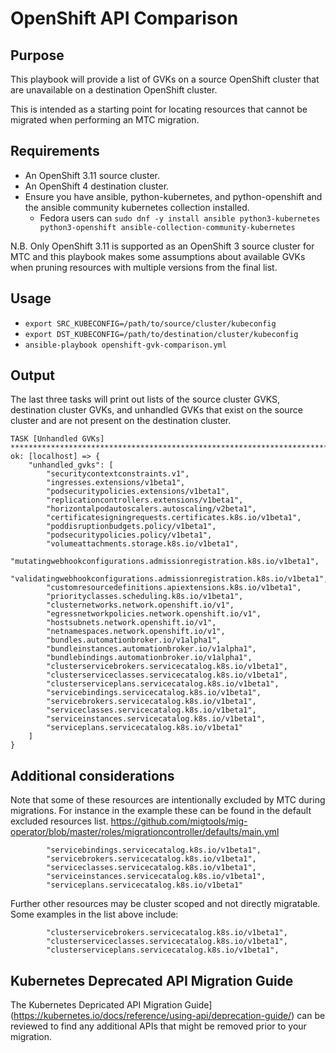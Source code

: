 # OpenShift API Comparison

## Purpose
This playbook will provide a list of GVKs on a source OpenShift cluster that are unavailable on a destination OpenShift cluster.

This is intended as a starting point for locating resources that cannot be migrated when performing an MTC migration.

## Requirements
- An OpenShift 3.11 source cluster.
- An OpenShift 4 destination cluster.
- Ensure you have ansible, python-kubernetes, and python-openshift and the ansible community kubernetes collection installed.
  - Fedora users can `sudo dnf -y install ansible python3-kubernetes python3-openshift ansible-collection-community-kubernetes`

N.B. Only OpenShift 3.11 is supported as an OpenShift 3 source cluster for MTC and this playbook makes some assumptions about available GVKs when pruning resources with multiple versions from the final list.

## Usage
- `export SRC_KUBECONFIG=/path/to/source/cluster/kubeconfig`
- `export DST_KUBECONFIG=/path/to/destination/cluster/kubeconfig`
- `ansible-playbook openshift-gvk-comparison.yml`

## Output
The last three tasks will print out lists of the source cluster GVKS, destination cluster GVKs, and unhandled GVKs that exist on the source cluster and are not present on the destination cluster.

```
TASK [Unhandled GVKs] ***************************************************************************************************************************************************
ok: [localhost] => {
    "unhandled_gvks": [
        "securitycontextconstraints.v1",
        "ingresses.extensions/v1beta1",
        "podsecuritypolicies.extensions/v1beta1",
        "replicationcontrollers.extensions/v1beta1",
        "horizontalpodautoscalers.autoscaling/v2beta1",
        "certificatesigningrequests.certificates.k8s.io/v1beta1",
        "poddisruptionbudgets.policy/v1beta1",
        "podsecuritypolicies.policy/v1beta1",
        "volumeattachments.storage.k8s.io/v1beta1",
        "mutatingwebhookconfigurations.admissionregistration.k8s.io/v1beta1",
        "validatingwebhookconfigurations.admissionregistration.k8s.io/v1beta1",
        "customresourcedefinitions.apiextensions.k8s.io/v1beta1",
        "priorityclasses.scheduling.k8s.io/v1beta1",
        "clusternetworks.network.openshift.io/v1",
        "egressnetworkpolicies.network.openshift.io/v1",
        "hostsubnets.network.openshift.io/v1",
        "netnamespaces.network.openshift.io/v1",
        "bundles.automationbroker.io/v1alpha1",
        "bundleinstances.automationbroker.io/v1alpha1",
        "bundlebindings.automationbroker.io/v1alpha1",
        "clusterservicebrokers.servicecatalog.k8s.io/v1beta1",
        "clusterserviceclasses.servicecatalog.k8s.io/v1beta1",
        "clusterserviceplans.servicecatalog.k8s.io/v1beta1",
        "servicebindings.servicecatalog.k8s.io/v1beta1",
        "servicebrokers.servicecatalog.k8s.io/v1beta1",
        "serviceclasses.servicecatalog.k8s.io/v1beta1",
        "serviceinstances.servicecatalog.k8s.io/v1beta1",
        "serviceplans.servicecatalog.k8s.io/v1beta1"
    ]
}
```

## Additional considerations
Note that some of these resources are intentionally excluded by MTC during migrations. For instance in the example these can be found in the default excluded resources list. https://github.com/migtools/mig-operator/blob/master/roles/migrationcontroller/defaults/main.yml
```
        "servicebindings.servicecatalog.k8s.io/v1beta1",
        "servicebrokers.servicecatalog.k8s.io/v1beta1",
        "serviceclasses.servicecatalog.k8s.io/v1beta1",
        "serviceinstances.servicecatalog.k8s.io/v1beta1",
        "serviceplans.servicecatalog.k8s.io/v1beta1"
```

Further other resources may be cluster scoped and not directly migratable. Some examples in the list above include:
```
        "clusterservicebrokers.servicecatalog.k8s.io/v1beta1",
        "clusterserviceclasses.servicecatalog.k8s.io/v1beta1",
        "clusterserviceplans.servicecatalog.k8s.io/v1beta1",
```

## Kubernetes Deprecated API Migration Guide
The Kubernetes Depricated API Migration Guide](https://kubernetes.io/docs/reference/using-api/deprecation-guide/) can be reviewed to find any additional APIs that might be removed prior to your migration.

